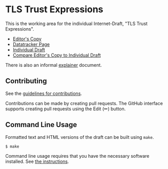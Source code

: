 # TLS Trust Expressions

This is the working area for the individual Internet-Draft, "TLS Trust Expressions".

* [Editor's Copy](https://davidben.github.io/tls-trust-expressions/#go.draft-davidben-tls-trust-expr.html)
* [Datatracker Page](https://datatracker.ietf.org/doc/draft-davidben-tls-trust-expr)
* [Individual Draft](https://datatracker.ietf.org/doc/html/draft-davidben-tls-trust-expr)
* [Compare Editor's Copy to Individual Draft](https://davidben.github.io/tls-trust-expressions/#go.draft-davidben-tls-trust-expr.diff)

There is also an informal [explainer](explainer.md) document.

## Contributing

See the
[guidelines for contributions](https://github.com/davidben/tls-trust-expressions/blob/main/CONTRIBUTING.md).

Contributions can be made by creating pull requests.
The GitHub interface supports creating pull requests using the Edit (✏) button.


## Command Line Usage

Formatted text and HTML versions of the draft can be built using `make`.

```sh
$ make
```

Command line usage requires that you have the necessary software installed.  See
[the instructions](https://github.com/martinthomson/i-d-template/blob/main/doc/SETUP.md).

